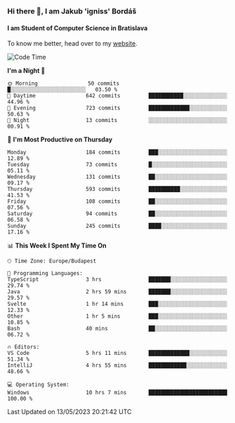 ### Hi there 👋, I am Jakub 'igniss' Bordáš

#### I am Student of Computer Science in Bratislava
To know me better, head over to my [website](https://bordas.sk).


<!--START_SECTION:waka-->
![Code Time](http://img.shields.io/badge/Code%20Time-1%2C156%20hrs%2047%20mins-blue)

**I'm a Night 🦉** 

```text
🌞 Morning                50 commits          █░░░░░░░░░░░░░░░░░░░░░░░░   03.50 % 
🌆 Daytime                642 commits         ███████████░░░░░░░░░░░░░░   44.96 % 
🌃 Evening                723 commits         █████████████░░░░░░░░░░░░   50.63 % 
🌙 Night                  13 commits          ░░░░░░░░░░░░░░░░░░░░░░░░░   00.91 % 
```
📅 **I'm Most Productive on Thursday** 

```text
Monday                   184 commits         ███░░░░░░░░░░░░░░░░░░░░░░   12.89 % 
Tuesday                  73 commits          █░░░░░░░░░░░░░░░░░░░░░░░░   05.11 % 
Wednesday                131 commits         ██░░░░░░░░░░░░░░░░░░░░░░░   09.17 % 
Thursday                 593 commits         ██████████░░░░░░░░░░░░░░░   41.53 % 
Friday                   108 commits         ██░░░░░░░░░░░░░░░░░░░░░░░   07.56 % 
Saturday                 94 commits          ██░░░░░░░░░░░░░░░░░░░░░░░   06.58 % 
Sunday                   245 commits         ████░░░░░░░░░░░░░░░░░░░░░   17.16 % 
```


📊 **This Week I Spent My Time On** 

```text
🕑︎ Time Zone: Europe/Budapest

💬 Programming Languages: 
TypeScript               3 hrs               ███████░░░░░░░░░░░░░░░░░░   29.74 % 
Java                     2 hrs 59 mins       ███████░░░░░░░░░░░░░░░░░░   29.57 % 
Svelte                   1 hr 14 mins        ███░░░░░░░░░░░░░░░░░░░░░░   12.33 % 
Other                    1 hr 5 mins         ███░░░░░░░░░░░░░░░░░░░░░░   10.85 % 
Bash                     40 mins             ██░░░░░░░░░░░░░░░░░░░░░░░   06.72 % 

🔥 Editors: 
VS Code                  5 hrs 11 mins       █████████████░░░░░░░░░░░░   51.34 % 
IntelliJ                 4 hrs 55 mins       ████████████░░░░░░░░░░░░░   48.66 % 

💻 Operating System: 
Windows                  10 hrs 7 mins       █████████████████████████   100.00 % 
```


 Last Updated on 13/05/2023 20:21:42 UTC
<!--END_SECTION:waka-->
